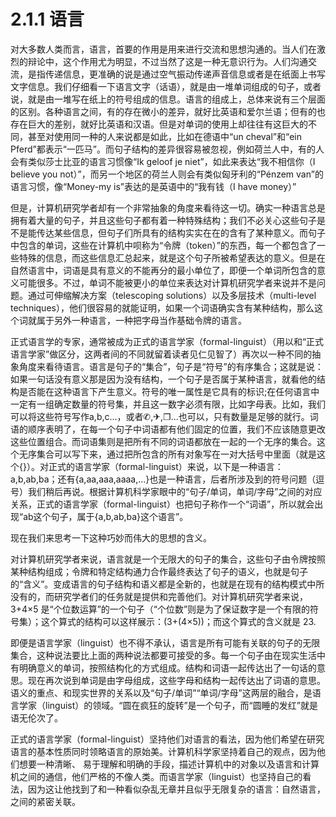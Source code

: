 # 2.1.1 语言

对大多数人类而言，语言，首要的作用是用来进行交流和思想沟通的。当人们在激烈的辩论中，这个作用尤为明显，不过当然了这是一种无意识行为。人们沟通交流，是指传递信息，更准确的说是通过空气振动传递声音信息或者是在纸面上书写文字信息。我们仔细看一下语言文字（话语），就是由一堆单词组成的句子，或者说，就是由一堆写在纸上的符号组成的信息。语言的组成上，总体来说有三个层面的区别。各种语言之间，有的存在微小的差异，就好比英语和爱尔兰语；但有的也存在巨大的差别，就好比英语和汉语。但是对单词的使用上却往往有这巨大的不同，甚至对使用同一种的人来说都是如此，比如在德语中“un cheval”和“ein Pferd”都表示“一匹马”。而句子结构的差异很容易被忽视，例如荷兰人中，有的人会有类似莎士比亚的语言习惯像“Ik geloof je niet”，如此来表达“我不相信你（I
believe you not）”，而另一个地区的荷兰人则会有类似匈牙利的“Pénzem van”的语言习惯，像“Money-my is”表达的是英语中的“我有钱（I have money）”

但是，计算机研究学者却有一个非常抽象的角度来看待这一切。确实一种语言总是拥有着大量的句子，并且这些句子都有着一种特殊结构；我们不必关心这些句子是不是能传达某些信息，但句子们所具有的结构实实在在的含有了某种意义。而句子中包含的单词，这些在计算机中呗称为“令牌（token）”的东西，每一个都包含了一些特殊的信息，而这些信息汇总起来，就是这个句子所被希望表达的意义。但是在自然语言中，词语是具有意义的不能再分的最小单位了，即便一个单词所包含的意义可能很多。不过，单词不能被更小的单位来表达对计算机研究学者来说并不是问题。通过可伸缩解决方案（telescoping solutions）以及多层技术（multi-level techniques），他们很容易的就能证明，如果一个词语确实含有某种结构，那么这个词就属于另外一种语言，一种把字母当作基础令牌的语言。

正式语言学的专家，通常被成为正式的语言学家（formal-linguist）（用以和“正式语言学家”做区分，这两者间的不同就留着读者见仁见智了）再次以一种不同的抽象角度来看待语言。语言是句子的“集合”，句子是“符号”的有序集合；这就是说：如果一句话没有意义那是因为没有结构，一个句子是否属于某种语言，就看他的结构是否能在这种语言下产生意义。符号的唯一属性是它具有的标识;在任何语言中一定有一组确定数量的符号集，并且这一数字必须有限，比如字母表。比如，我们可以将这些符号写作a,b,c...，或者✆,✈,❐...也可以，只有数量是足够的就行。词语的顺序表明了，在每一个句子中词语都有他们固定的位置，我们不应该随意更改这些位置组合。而词语集则是把所有不同的词语都放在一起的一个无序的集合。这个无序集合可以写下来，通过把所包含的所有对象写在一对大括号中里面（就是这个{}）。对正式的语言学家（formal-linguist）来说，以下是一种语言：a,b,ab,ba；还有{a,aa,aaa,aaaa,...}也是一种语言，后者所涉及到的符号问题（逗号）我们稍后再说。根据计算机科学家眼中的“句子/单词，单词/字母”之间的对应关系，正式的语言学家（formal-linguist）也把句子称作一个“词语”，所以就会出现“ab这个句子，属于{a,b,ab,ba}这个语言”。

现在我们来思考一下这种巧妙而伟大的思想的含义。

对计算机研究学者来说，语言就是一个无限大的句子的集合，这些句子由令牌按照某种结构组成；令牌和特定结构通力合作最终表达了句子的语义，也就是句子的“含义”。变成语言的句子结构和语义都是全新的，也就是在现有的结构模式中所没有的，而研究学者们的任务就是提供和完善他们。对计算机研究学者来说，3+4×5 是“个位数运算”的一个句子（“个位数”则是为了保证数字是一个有限的符号集）；这个算式的结构可以这样展示：(3+(4×5))；而这个算式的含义就是 23.

即便是语言学家（linguist）也不得不承认，语言是所有可能有关联的句子的无限集合，这种说法要比上面的两种说法都要可接受的多。每一个句子由在现实生活中有明确意义的单词，按照结构化的方式组成。结构和词语一起传达出了一句话的意思。现在再次说到单词是由字母组成，这些字母和结构一起传达出了词语的意思。语义的重点、和现实世界的关系以及“句子/单词”“单词/字母”这两层的融合，是语言学家（linguist）的领域。“圆在疯狂的旋转”是一个句子，而“圆睡的发红”就是语无伦次了。

正式的语言学家（formal-linguist）坚持他们对语言的看法，因为他们希望在研究语言的基本性质同时领略语言的原始美。计算机科学家坚持着自己的观点，因为他们想要一种清晰、 易于理解和明确的手段，描述计算机中的对象以及语言和计算机之间的通信，他们严格的不像人类。而语言学家（linguist）也坚持自己的看法，因为这让他找到了和一种看似杂乱无章并且似乎无限复杂的语言：自然语言，之间的紧密关联。